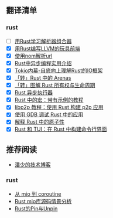 
## 翻译清单

### rust

- [ ] [用Rust学习解析器组合器](./src/lang/rust/01-用Rust学习解析器组合器.md)
- [x] [用Rust编写LLVM的玩具前端](./src/lang/rust/02-用Rust编写LLVM的玩具前端.md)
- [x] [使用nom解析url](./src/lang/rust/03-使用nom解析url.md)
- [x] [Rust中异步编程实用介绍](./src/lang/rust/04-Rust中异步编程实用介绍.md)
- [x] [Tokio内幕-自底向上理解Rust的IO框架](./src/lang/rust/05-tokio内幕-自底向上理解Rust的异步IO框架.md)
- [x] [「转」Rust 中的 Arenas](./src/lang/rust/06-Rust中的Arenas.md)
- [x] [「转」图解 Rust 所有权与生命周期](./src/lang/rust/08-图解Rust所有权与生命周期.md)
- [x] [Rust 异步执行器](./src/lang/rust/09-Rust异步执行器.md)
- [x] [Rust 中的宏：带有示例的教程](./src/lang/rust/11-Rust中的宏:带有示例的教程.md)
- [x] [libp2p 教程：使用 Rust 构建 p2p 应用](./src/lang/rust/12-libp2p教程:使用Rust构建p2p应用.md)
- [x] [使用 GDB 调试 Rust 中的应用](./src/lang/rust/14-使用GDB调试Rust应用.md)
- [x] [解释 Rust 中的原子性](./src/lang/rust/15-解释Rust中的原子性.md)
- [x] [Rust 和 TUI：在 Rust 中构建命令行界面](./src/lang/rust/16-Rust和TUI:在Rust中构建命令行界面.md)

## 推荐阅读

- [潘少的技术博客](https://strikefreedom.top/)

### rust

- [从 mio 到 coroutine](https://hexilee.me/2018/12/17/rust-async-io/)
- [Rust mio库源码情景分析](https://blog.zongwu233.com/rust-mio-source-scenario-analysis/)
- [Rust的Pin与Unpin](https://folyd.com/blog/rust-pin-unpin/)

